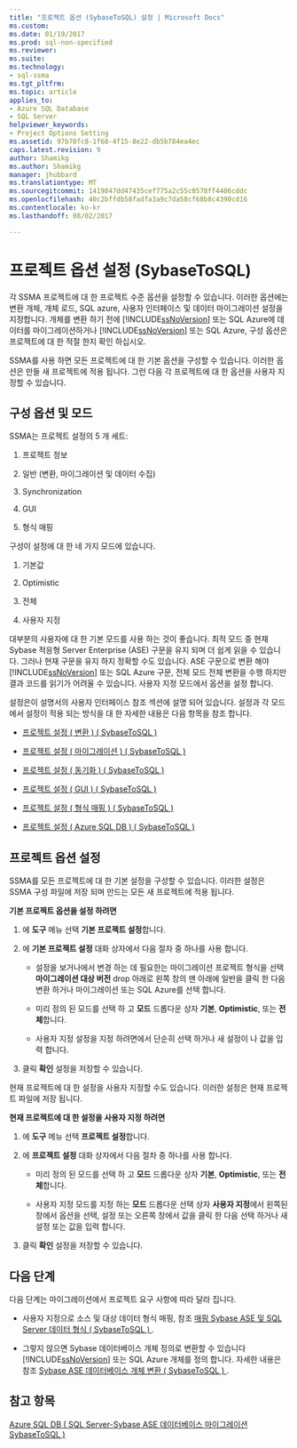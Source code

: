 ```yaml
---
title: "프로젝트 옵션 (SybaseToSQL) 설정 | Microsoft Docs"
ms.custom: 
ms.date: 01/19/2017
ms.prod: sql-non-specified
ms.reviewer: 
ms.suite: 
ms.technology:
- sql-ssma
ms.tgt_pltfrm: 
ms.topic: article
applies_to:
- Azure SQL Database
- SQL Server
helpviewer_keywords:
- Project Options Setting
ms.assetid: 97b70fc8-1f68-4f15-8e22-db5b784ea4ec
caps.latest.revision: 9
author: Shamikg
ms.author: Shamikg
manager: jhubbard
ms.translationtype: MT
ms.sourcegitcommit: 1419847dd47435cef775a2c55c0578ff4406cddc
ms.openlocfilehash: 40c2bffdb58fadfa3a9c7da58cf68b8c4390cd16
ms.contentlocale: ko-kr
ms.lasthandoff: 08/02/2017

---
```

# <a name="setting-project-options-sybasetosql"></a>프로젝트 옵션 설정 (SybaseToSQL)
각 SSMA 프로젝트에 대 한 프로젝트 수준 옵션을 설정할 수 있습니다. 이러한 옵션에는 변환 개체, 개체 로드, SQL azure, 사용자 인터페이스 및 데이터 마이그레이션 설정을 지정합니다. 개체를 변환 하기 전에 [!INCLUDE[ssNoVersion](../../includes/ssnoversion_md.md)] 또는 SQL Azure에 데이터를 마이그레이션하거나 [!INCLUDE[ssNoVersion](../../includes/ssnoversion_md.md)] 또는 SQL Azure, 구성 옵션은 프로젝트에 대 한 적절 한지 확인 하십시오.  
  
SSMA를 사용 하면 모든 프로젝트에 대 한 기본 옵션을 구성할 수 있습니다. 이러한 옵션은 만들 새 프로젝트에 적용 됩니다. 그런 다음 각 프로젝트에 대 한 옵션을 사용자 지정할 수 있습니다.  
  
## <a name="configuration-options-and-modes"></a>구성 옵션 및 모드  
SSMA는 프로젝트 설정의 5 개 세트:  
  
1.  프로젝트 정보  
  
2.  일반 (변환, 마이그레이션 및 데이터 수집)  
  
3.  Synchronization  
  
4.  GUI  
  
5.  형식 매핑  
  
구성이 설정에 대 한 네 가지 모드에 있습니다.  
  
1.  기본값  
  
2.  Optimistic  
  
3.  전체  
  
4.  사용자 지정  
  
대부분의 사용자에 대 한 기본 모드를 사용 하는 것이 좋습니다. 최적 모드 중 현재 Sybase 적응형 Server Enterprise (ASE) 구문을 유지 되며 더 쉽게 읽을 수 있습니다. 그러나 현재 구문을 유지 하지 정확할 수도 있습니다. ASE 구문으로 변환 해야 [!INCLUDE[ssNoVersion](../../includes/ssnoversion_md.md)] 또는 SQL Azure 구문, 전체 모드 전체 변환을 수행 하지만 결과 코드를 읽기가 어려울 수 있습니다. 사용자 지정 모드에서 옵션을 설정 합니다.  
  
설정은이 설명서의 사용자 인터페이스 참조 섹션에 설명 되어 있습니다. 설정과 각 모드에서 설정이 적용 되는 방식을 대 한 자세한 내용은 다음 항목을 참조 합니다.  
  
-   [프로젝트 설정 &#40; 변환 &#41; &#40; SybaseToSQL &#41;](../../ssma/sybase/project-settings-conversion-sybasetosql.md)  
  
-   [프로젝트 설정 &#40; 마이그레이션 &#41; &#40; SybaseToSQL &#41;](../../ssma/sybase/project-settings-migration-sybasetosql.md)  
  
-   [프로젝트 설정 &#40; 동기화 &#41; &#40; SybaseToSQL &#41;](../../ssma/sybase/project-settings-synchronization-sybasetosql.md)  
  
-   [프로젝트 설정 &#40; GUI &#41; &#40; SybaseToSQL &#41;](../../ssma/sybase/project-settings-gui-sybasetosql.md)  
  
-   [프로젝트 설정 &#40; 형식 매핑 &#41; &#40; SybaseToSQL &#41;](../../ssma/sybase/project-settings-type-mapping-sybasetosql.md)  
  
-   [프로젝트 설정 &#40; Azure SQL DB &#41; &#40; SybaseToSQL &#41;](../../ssma/sybase/project-settings-azure-sql-db-sybasetosql.md)  
  
## <a name="setting-project-options"></a>프로젝트 옵션 설정  
SSMA를 모든 프로젝트에 대 한 기본 설정을 구성할 수 있습니다. 이러한 설정은 SSMA 구성 파일에 저장 되며 만드는 모든 새 프로젝트에 적용 됩니다.  
  
**기본 프로젝트 옵션을 설정 하려면**  
  
1.  에 **도구** 메뉴 선택 **기본 프로젝트 설정**합니다.  
  
2.  에 **기본 프로젝트 설정** 대화 상자에서 다음 절차 중 하나를 사용 합니다.  
  
    -   설정을 보거나에서 변경 하는 데 필요한는 마이그레이션 프로젝트 형식을 선택 **마이그레이션 대상 버전** drop 아래로 왼쪽 창의 맨 아래에 일반을 클릭 한 다음 변환 하거나 마이그레이션 또는 SQL Azure를 선택 합니다.  
  
    -   미리 정의 된 모드를 선택 하 고 **모드** 드롭다운 상자 **기본**, **Optimistic**, 또는 **전체**합니다.  
  
    -   사용자 지정 설정을 지정 하려면에서 단순히 선택 하거나 새 설정이 나 값을 입력 합니다.  
  
3.  클릭 **확인** 설정을 저장할 수 있습니다.  
  
현재 프로젝트에 대 한 설정을 사용자 지정할 수도 있습니다. 이러한 설정은 현재 프로젝트 파일에 저장 됩니다.  
  
**현재 프로젝트에 대 한 설정을 사용자 지정 하려면**  
  
1.  에 **도구** 메뉴 선택 **프로젝트 설정**합니다.  
  
2.  에 **프로젝트 설정** 대화 상자에서 다음 절차 중 하나를 사용 합니다.  
  
    -   미리 정의 된 모드를 선택 하 고 **모드** 드롭다운 상자 **기본**, **Optimistic**, 또는 **전체**합니다.  
  
    -   사용자 지정 모드를 지정 하는 **모드** 드롭다운 선택 상자 **사용자 지정**에서 왼쪽된 창에서 옵션을 선택, 설정 또는 오른쪽 창에서 값을 클릭 한 다음 선택 하거나 새 설정 또는 값을 입력 합니다.  
  
3.  클릭 **확인** 설정을 저장할 수 있습니다.  
  
## <a name="next-steps"></a>다음 단계  
다음 단계는 마이그레이션에서 프로젝트 요구 사항에 따라 달라 집니다.  
  
-   사용자 지정으로 소스 및 대상 데이터 형식 매핑, 참조 [매핑 Sybase ASE 및 SQL Server 데이터 형식 &#40; SybaseToSQL &#41; ](../../ssma/sybase/mapping-sybase-ase-and-sql-server-data-types-sybasetosql.md).  
  
-   그렇지 않으면 Sybase 데이터베이스 개체 정의로 변환할 수 있습니다 [!INCLUDE[ssNoVersion](../../includes/ssnoversion_md.md)] 또는 SQL Azure 개체를 정의 합니다. 자세한 내용은 참조 [Sybase ASE 데이터베이스 개체 변환 &#40; SybaseToSQL &#41; ](../../ssma/sybase/converting-sybase-ase-database-objects-sybasetosql.md).  
  
## <a name="see-also"></a>참고 항목  
[Azure SQL DB &#40; SQL Server-Sybase ASE 데이터베이스 마이그레이션 SybaseToSQL &#41;](../../ssma/sybase/migrating-sybase-ase-databases-to-sql-server-azure-sql-db-sybasetosql.md)  
  

